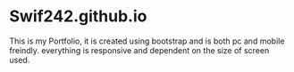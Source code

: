 # Swif242.github.io
This is my Portfolio, it is created using bootstrap and is both pc and mobile freindly. everything is responsive and dependent on the size of screen used.

